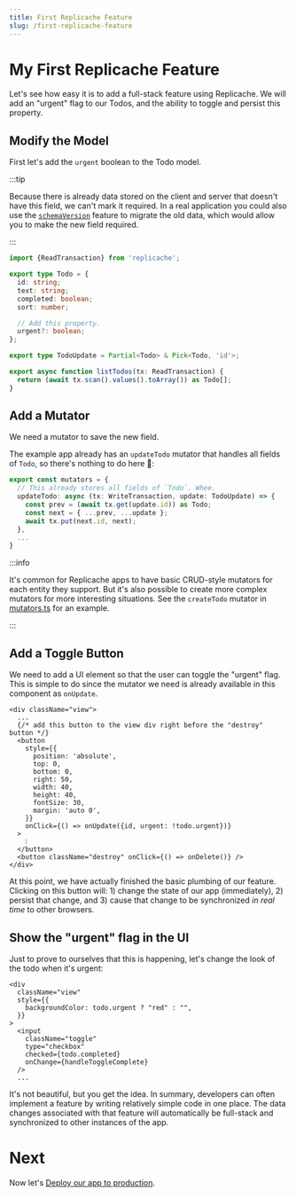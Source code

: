 ```yaml
---
title: First Replicache Feature
slug: /first-replicache-feature
---
```


# My First Replicache Feature

Let's see how easy it is to add a full-stack feature using Replicache. We will add an "urgent" flag to our Todos, and the ability to toggle and persist this property.

## Modify the Model

First let's add the `urgent` boolean to the Todo model.

:::tip

Because there is already data stored on the client and server that doesn't have this field, we can't mark it required. In a real application you could also use the [`schemaVersion`](https://doc.replicache.dev/server-pull#schemaversion) feature to migrate the old data, which would allow you to make the new field required.

:::

```ts title="src/todo.ts"
import {ReadTransaction} from 'replicache';

export type Todo = {
  id: string;
  text: string;
  completed: boolean;
  sort: number;

  // Add this property.
  urgent?: boolean;
};

export type TodoUpdate = Partial<Todo> & Pick<Todo, 'id'>;

export async function listTodos(tx: ReadTransaction) {
  return (await tx.scan().values().toArray()) as Todo[];
}
```

## Add a Mutator

We need a mutator to save the new field.

The example app already has an `updateTodo` mutator that handles all fields of `Todo`, so there's nothing to do here 🎉:

```ts title="src/mutators.ts"
export const mutators = {
  // This already stores all fields of `Todo`. Whee.
  updateTodo: async (tx: WriteTransaction, update: TodoUpdate) => {
    const prev = (await tx.get(update.id)) as Todo;
    const next = { ...prev, ...update };
    await tx.put(next.id, next);
  },
  ...
}
```

:::info

It's common for Replicache apps to have basic CRUD-style mutators for each entity they support. But it's also possible to create more complex mutators for more interesting situations. See the `createTodo` mutator in [mutators.ts](https://github.com/rocicorp/replicache-todo/blob/main/src/mutators.ts#L46) for an example.

:::

## Add a Toggle Button

We need to add a UI element so that the user can toggle the "urgent" flag. This is simple to do since the mutator we need is already available in this component as `onUpdate`.

```tsx title="src/components/todo-item.tsx"
<div className="view">
  ...
  {/* add this button to the view div right before the "destroy" button */}
  <button
    style={{
      position: 'absolute',
      top: 0,
      bottom: 0,
      right: 50,
      width: 40,
      height: 40,
      fontSize: 30,
      margin: 'auto 0',
    }}
    onClick={() => onUpdate({id, urgent: !todo.urgent})}
  >
    ❕
  </button>
  <button className="destroy" onClick={() => onDelete()} />
</div>
```

At this point, we have actually finished the basic plumbing of our feature. Clicking on this button will: 1) change the state of our app (immediately), 2) persist that change, and 3) cause that change to be synchronized _in real time_ to other browsers.

## Show the "urgent" flag in the UI

Just to prove to ourselves that this is happening, let's change the look of the todo when it's urgent:

```tsx title="src/components/todo-item.tsx"
<div
  className="view"
  style={{
    backgroundColor: todo.urgent ? "red" : "",
  }}
>
  <input
    className="toggle"
    type="checkbox"
    checked={todo.completed}
    onChange={handleToggleComplete}
  />
  ...
```

It's not beautiful, but you get the idea. In summary, developers can often implement a feature by writing relatively simple code in one place. The data changes associated with that feature will automatically be full-stack and synchronized to other instances of the app.

# Next

Now let's [Deploy our app to production](/deploy-render).
